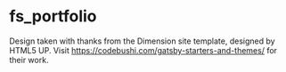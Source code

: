 # fs_portfolio

Design taken with thanks from the Dimension site template, designed by HTML5 UP. Visit https://codebushi.com/gatsby-starters-and-themes/ for their work.
